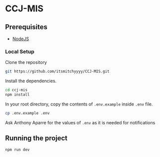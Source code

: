 # CCJ-MIS

## Prerequisites

- [NodeJS](https://nodejs.org/en)

### Local Setup

Clone the repository

```sh
git https://github.com/itsmitchyyyy/CCJ-MIS.git
```

Install the dependencies.

```sh
cd ccj-mis
npm install
```

In your root directory, copy the contents of `.env.example` inside `.env` file.

```sh
cp .env.example .env
```

Ask Anthony Aparre for the values of `.env` as it is needed for notifications

## Running the project

```sh
npm run dev
```
